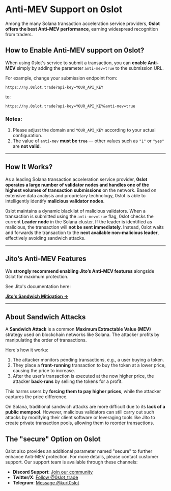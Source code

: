 # Anti-MEV Support on 0slot

Among the many Solana transaction acceleration service providers, **0slot offers the best Anti-MEV performance**, earning widespread recognition from traders.

## How to Enable Anti-MEV support on 0slot?

When using 0slot's service to submit a transaction, you can **enable Anti-MEV** simply by adding the parameter `anti-mev=true` to the submission URL.

For example, change your submission endpoint from:

```
https://ny.0slot.trade?api-key=YOUR_API_KEY
```

to:

```
https://ny.0slot.trade?api-key=YOUR_API_KEY&anti-mev=true
```

### Notes:

1. Please adjust the domain and `YOUR_API_KEY` according to your actual configuration.
2. The value of `anti-mev` **must be `true`** — other values such as `"1"` or `"yes"` are **not valid**.

---

## How It Works?

As a leading Solana transaction acceleration service provider, **0slot operates a large number of validator nodes and handles one of the highest volumes of transaction submissions** on the network. Based on extensive data analysis and proprietary technology, 0slot is able to intelligently identify **malicious validator nodes**.

0slot maintains a dynamic blacklist of malicious validators. When a transaction is submitted using the `anti-mev=true` flag, 0slot checks the current **Leader node** in the Solana cluster. If the leader is identified as malicious, the transaction will **not be sent immediately**. Instead, 0slot waits and forwards the transaction to the **next available non-malicious leader**, effectively avoiding sandwich attacks.

---

## Jito’s Anti-MEV Features

We **strongly recommend enabling Jito’s Anti-MEV features** alongside 0slot for maximum protection.

See Jito's documentation here:

**[Jito's Sandwich Mitigation →](https://github.com/jito-labs/jito-docs/blob/main/docs/source/lowlatencytxnsend.md#sandwich-mitigation)**

---

## About Sandwich Attacks

A **Sandwich Attack** is a common **Maximum Extractable Value (MEV)** strategy used on blockchain networks like Solana. The attacker profits by manipulating the order of transactions.

Here's how it works:

1. The attacker monitors pending transactions, e.g., a user buying a token.
2. They place a **front-running** transaction to buy the token at a lower price, causing the price to increase.
3. After the user’s transaction is executed at the now higher price, the attacker **back-runs** by selling the tokens for a profit.

This harms users by **forcing them to pay higher prices**, while the attacker captures the price difference.

On Solana, traditional sandwich attacks are more difficult due to its **lack of a public mempool**. However, malicious validators can still carry out such attacks by modifying their client software or leveraging tools like Jito to create private transaction pools, allowing them to reorder transactions.

## The "secure" Option on 0slot
0slot also provides an additional parameter named "secure" to further enhance Anti-MEV protection. For more details, please contact customer support.
Our support team is available through these channels:  

- **Discord Support**: [Join our community](https://discord.com/invite/Qd6txfyS)  
- **Twitter/X**: [Follow @0slot_trade](https://x.com/0slot_trade)  
- **Telegram**: [Message @kurt0slot](https://t.me/kurt0slot)  
